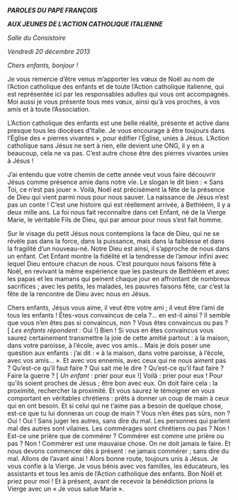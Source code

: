 ***PAROLES DU PAPE FRANÇOIS***

***AUX JEUNES DE L'ACTION CATHOLIQUE ITALIENNE***

*Salle du Consistoire*

*Vendredi 20 décembre 2013*

*Chers enfants, bonjour !*

Je vous remercie d’être venus m’apporter les vœux de Noël au nom de l’Action catholique des enfants et de toute l’Action catholique italienne, qui est représentée ici par les responsables adultes qui vous ont accompagnés. Moi aussi je vous présente tous mes vœux, ainsi qu’à vos proches, à vos amis et à toute l’Association.

L’Action catholique des enfants est une belle réalité, présente et active dans presque tous les diocèses d’Italie. Je vous encourage à être toujours dans l’Église des « pierres vivantes », pour édifier l’Église, unies à Jésus. L’Action catholique sans Jésus ne sert à rien, elle devient une ONG, il y en a beaucoup, cela ne va pas. C’est autre chose être des pierres vivantes unies à Jésus !

J’ai entendu que votre chemin de cette année veut vous faire découvrir Jésus comme présence amie dans notre vie. Le slogan le dit bien : « Sans Toi, ce n’est pas jouer ». Voilà, Noël est précisément la fête de la présence de Dieu qui vient parmi nous pour nous sauver. La naissance de Jésus n’est pas un conte ! C’est une histoire qui est réellement arrivée, à Bethléem, il y a deux mille ans. La foi nous fait reconnaître dans cet Enfant, né de la Vierge Marie, le véritable Fils de Dieu, qui par amour pour nous s’est fait homme.

Sur le visage du petit Jésus nous contemplons la face de Dieu, qui ne se révèle pas dans la force, dans la puissance, mais dans la faiblesse et dans la fragilité d’un nouveau-né. Notre Dieu est ainsi, il s’approche de nous dans un enfant. Cet Enfant montre la fidélité et la tendresse de l’amour infini avec lequel Dieu entoure chacun de nous. C’est pourquoi nous faisons fête à Noël, en revivant la même expérience que les pasteurs de Bethléem et avec les papas et les mamans qui peinent chaque jour en affrontant de nombreux sacrifices ; avec les petits, les malades, les pauvres faisons fête, car c’est la fête de la rencontre de Dieu avec nous en Jésus.

Chers enfants, Jésus vous aime, il veut être votre ami ; il veut être l’ami de tous les enfants ! Êtes-vous convaincus de cela ?... en est-il ainsi ? Il semble que vous n’en êtes pas si convaincus, non ? Vous êtes convaincus ou pas ? \[ *Les enfants répondent :* Oui !\] Bien ! Si vous en êtes convaincus vous saurez certainement transmettre la joie de cette amitié partout : à la maison, dans votre paroisse, à l’école, avec vos amis... Mais je dois poser une question aux enfants : j’ai dit : « à la maison, dans votre paroisse, à l’école, avec vos amis... ». Et avec vos ennemis, avec ceux qui ne nous aiment pas ? Qu’est-ce qu’il faut faire ? Qui sait me le dire ? Qu’est-ce qu’il faut faire ? Faire la guerre ? \[ *Un enfant :* prier pour eux !\] Voilà : prier pour eux ! Pour qu’ils soient proches de Jésus ; être bon avec eux. On doit faire cela : la proximité, rechercher la proximité. Et vous saurez le témoigner en vous comportant en véritables chrétiens : prêts à donner un coup de main à ceux qui en ont besoin. Et si celui qui ne t’aime pas a besoin de quelque chose, est-ce que tu lui donneras un coup de main ? Vous n’en êtes pas sûrs, non ? Oui ! Oui ! Sans juger les autres, sans dire du mal. Les personnes qui parlent mal des autres sont vilaines. Les commérages sont chrétiens ou pas ? Non ! Est-ce une prière que de commérer ? Commérer est comme une prière ou pas ? Non ! Commérer est une mauvaise chose. On ne doit jamais le faire. Et nous devons commencer dès à présent : ne jamais commérer ; sans dire du mal. Allons de l’avant ainsi ! Alors bonne route, toujours unis à Jésus. Je vous confie à la Vierge. Je vous bénis avec vos familles, les éducateurs, les assistants et tous les amis de l’Action catholique des enfants. Bon Noël et priez pour moi ! Et à présent, avant de recevoir la bénédiction prions la Vierge avec un « Je vous salue Marie ».